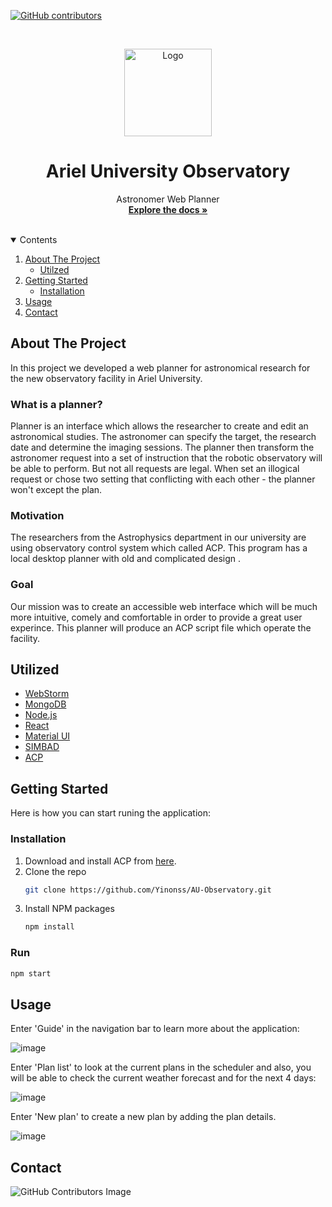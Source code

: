[![GitHub contributors](https://img.shields.io/github/contributors/Yinonss/AU-Observatory.svg)](https://github.com/Yinonss/AU-Observatory/graphs/contributors)


<!-- PROJECT LOGO -->
<br />
<p align="center">
  <a>
    <img src="https://user-images.githubusercontent.com/57867811/130361311-a8e8b83e-55b6-4941-bb6b-aee100b08ddf.png" alt="Logo" width="140" height="140">
  </a>

  <h1 align="center">Ariel University Observatory </h1>

  <p align="center">
     Astronomer Web Planner
    <br />
    <a href="https://github.com/Yinonss/AU-Observatory"><strong>Explore the docs »</strong></a>
    <br />
    <br />
  </p>
</p>


<!-- TABLE OF CONTENTS -->
<details open="open">
  <summary>Contents</summary>
  <ol>
    <li>
      <a href="#about-the-project">About The Project</a>
      <ul>
        <li><a href="#Utilzed">Utilzed</a></li>
      </ul>
    </li>
    <li>
      <a href="#getting-started">Getting Started</a>
      <ul>
        <li><a href="#installation">Installation</a></li>
      </ul>
    </li>
    <li><a href="#usage">Usage</a></li>
    <li><a href="#contact">Contact</a></li>
  </ol>
</details>

<!-- ABOUT THE PROJECT -->
## About The Project

In this project we developed a web planner for astronomical research for the new observatory facility in Ariel University.

### What is a planner?
Planner is an interface which allows the researcher to create and edit an astronomical studies. The astronomer
can specify the target, the research date and determine the imaging sessions.
The planner then transform the astronomer request into a set of instruction that the robotic observatory will be
able to perform. But not all requests are legal. When set an illogical request or chose two setting that conflicting
with each other - the planner won't except the plan.

### Motivation
The researchers from the Astrophysics department in our university are using observatory control system which called
ACP. This program has a local desktop planner with old and complicated design . 

### Goal
Our mission was to create an accessible web interface which will be much more intuitive, comely and comfortable
in order to provide a great user experince. This planner will produce an ACP script file which operate the facility.

## Utilized

* [WebStorm](https://www.jetbrains.com/webstorm/)
* [MongoDB](https://www.mongodb.com)
* [Node.js](https://nodejs.org/en/)
* [React](https://reactjs.org/)
* [Material UI](https://material-ui.com/)
* [SIMBAD](http://simbad.u-strasbg.fr/simbad/)
* [ACP](http://acp.dc3.com/index2.html)


<!-- GETTING STARTED -->
## Getting Started

Here is how you can start runing the application:
### Installation

1. Download and install ACP from [here](http://acp.dc3.com/index2.html).
2. Clone the repo
   ```sh
   git clone https://github.com/Yinonss/AU-Observatory.git
   ```
3. Install NPM packages
   ```sh
   npm install
   
### Run

   ```sh
   npm start
   ```   
   
 <!-- USAGE EXAMPLES -->
## Usage

 Enter 'Guide' in the navigation bar to learn more about the application:
 
   ![image](https://user-images.githubusercontent.com/57867811/130967823-3b0045b9-d364-482e-81c3-80b8b7d8fe54.png)

Enter 'Plan list' to look at the current plans in the scheduler and also, you will be able to check the current weather forecast and for the next 4 days:

![image](https://user-images.githubusercontent.com/57867811/130968964-82499ced-dd67-4d50-9942-4be9e31a8650.png)

Enter 'New plan' to create a new plan by adding the plan details.

![image](https://user-images.githubusercontent.com/57867811/130969128-96fb4697-08a1-4787-9ac6-078d301f5a87.png)

   
<!-- CONTACT -->
## Contact

   
 ![GitHub Contributors Image](https://contrib.rocks/image?repo=Yinonss/AU-Observatory)

